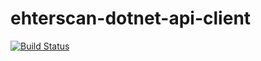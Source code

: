 # ehterscan-dotnet-api-client

[![Build Status](https://dev.azure.com/Codengine-Github/etherscan-dotnet-api-client/_apis/build/status/QuentinJaillet.etherscan-dotnet-api-client?branchName=master)](https://dev.azure.com/Codengine-Github/etherscan-dotnet-api-client/_build/latest?definitionId=2&branchName=master)
